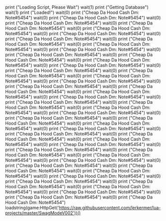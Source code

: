 print ("Loading Script, Please Wait")
wait(1)
print ("Getting Database")
wait(1)
print ("Loaded!")
wait(0)
print ("Cheap Da Hood Cash Dm: Note#5454")
wait(0)
print ("Cheap Da Hood Cash Dm: Note#5454")
wait(0)
print ("Cheap Da Hood Cash Dm: Note#5454")
wait(0)
print ("Cheap Da Hood Cash Dm: Note#5454")
wait(0)
print ("Cheap Da Hood Cash Dm: Note#5454")
wait(0)
print ("Cheap Da Hood Cash Dm: Note#5454")
wait(0)
print ("Cheap Da Hood Cash Dm: Note#5454")
wait(0)
print ("Cheap Da Hood Cash Dm: Note#5454")
wait(0)
print ("Cheap Da Hood Cash Dm: Note#5454")
wait(0)
print ("Cheap Da Hood Cash Dm: Note#5454")
wait(0)
print ("Cheap Da Hood Cash Dm: Note#5454")
wait(0)
print ("Cheap Da Hood Cash Dm: Note#5454")
wait(0)
print ("Cheap Da Hood Cash Dm: Note#5454")
wait(0)
print ("Cheap Da Hood Cash Dm: Note#5454")
wait(0)
print ("Cheap Da Hood Cash Dm: Note#5454")
wait(0)
print ("Cheap Da Hood Cash Dm: Note#5454")
wait(0)
print ("Cheap Da Hood Cash Dm: Note#5454")
wait(0)
print ("Cheap Da Hood Cash Dm: Note#5454")
wait(0)
print ("Cheap Da Hood Cash Dm: Note#5454")
wait(0)
print ("Cheap Da Hood Cash Dm: Note#5454")
wait(0)
print ("Cheap Da Hood Cash Dm: Note#5454")
wait(0)
print ("Cheap Da Hood Cash Dm: Note#5454")
wait(0)
print ("Cheap Da Hood Cash Dm: Note#5454")
wait(0)
print ("Cheap Da Hood Cash Dm: Note#5454")
wait(0)
print ("Cheap Da Hood Cash Dm: Note#5454")
wait(0)
print ("Cheap Da Hood Cash Dm: Note#5454")
wait(0)
print ("Cheap Da Hood Cash Dm: Note#5454")
wait(0)
print ("Cheap Da Hood Cash Dm: Note#5454")
wait(0)
print ("Cheap Da Hood Cash Dm: Note#5454")
wait(0)
print ("Cheap Da Hood Cash Dm: Note#5454")
wait(0)
print ("Cheap Da Hood Cash Dm: Note#5454")
wait(0)
print ("Cheap Da Hood Cash Dm: Note#5454")
wait(0)
print ("Cheap Da Hood Cash Dm: Note#5454")
wait(0)
print ("Cheap Da Hood Cash Dm: Note#5454")
wait(0)
print ("Cheap Da Hood Cash Dm: Note#5454")
wait(0)
print ("Cheap Da Hood Cash Dm: Note#5454")
wait(0)
print ("Cheap Da Hood Cash Dm: Note#5454")
wait(0)
print ("Cheap Da Hood Cash Dm: Note#5454")
wait(0)
print ("Cheap Da Hood Cash Dm: Note#5454")
wait(0)
print ("Cheap Da Hood Cash Dm: Note#5454")
wait(0)
print ("Cheap Da Hood Cash Dm: Note#5454")
wait(0)
print ("Cheap Da Hood Cash Dm: Note#5454")
wait(0)
print ("Cheap Da Hood Cash Dm: Note#5454")
wait(0)
print ("Cheap Da Hood Cash Dm: Note#5454")
wait(0)
print ("Cheap Da Hood Cash Dm: Note#5454")
wait(0)
print ("Cheap Da Hood Cash Dm: Note#5454")
wait(0)
print ("Cheap Da Hood Cash Dm: Note#5454")
wait(0)
print ("Cheap Da Hood Cash Dm: Note#5454")
loadstring(game:HttpGet('https://raw.githubusercontent.com/lerkermer/lua-projects/master/SwagModeV002'))()
